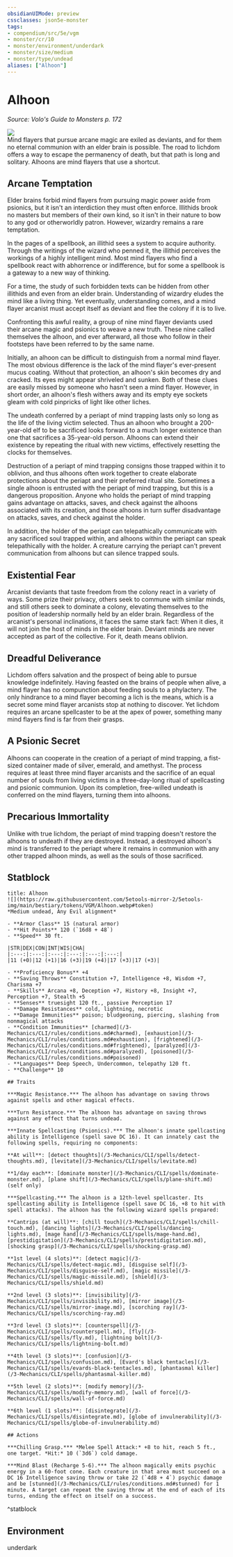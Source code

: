 ```yaml
---
obsidianUIMode: preview
cssclasses: json5e-monster
tags:
- compendium/src/5e/vgm
- monster/cr/10
- monster/environment/underdark
- monster/size/medium
- monster/type/undead
aliases: ["Alhoon"]
---
```

# Alhoon
*Source: Volo's Guide to Monsters p. 172*  

![](https://raw.githubusercontent.com/5etools-mirror-2/5etools-img/main/bestiary/VGM/Alhoon.webp#right)  
Mind flayers that pursue arcane magic are exiled as deviants, and for them no eternal communion with an elder brain is possible. The road to lichdom offers a way to escape the permanency of death, but that path is long and solitary. Alhoons are mind flayers that use a shortcut.

## Arcane Temptation

Elder brains forbid mind flayers from pursuing magic power aside from psionics, but it isn't an interdiction they must often enforce. Illithids brook no masters but members of their own kind, so it isn't in their nature to bow to any god or otherworldly patron. However, wizardry remains a rare temptation.

In the pages of a spellbook, an illithid sees a system to acquire authority. Through the writings of the wizard who penned it, the illithid perceives the workings of a highly intelligent mind. Most mind flayers who find a spellbook react with abhorrence or indifference, but for some a spellbook is a gateway to a new way of thinking.

For a time, the study of such forbidden texts can be hidden from other illithids and even from an elder brain. Understanding of wizardry eludes the mind like a living thing. Yet eventually, understanding comes, and a mind flayer arcanist must accept itself as deviant and flee the colony if it is to live.

Confronting this awful reality, a group of nine mind flayer deviants used their arcane magic and psionics to weave a new truth. These nine called themselves the alhoon, and ever afterward, all those who follow in their footsteps have been referred to by the same name.

Initially, an alhoon can be difficult to distinguish from a normal mind flayer. The most obvious difference is the lack of the mind flayer's ever-present mucus coating. Without that protection, an alhoon's skin becomes dry and cracked. Its eyes might appear shriveled and sunken. Both of these clues are easily missed by someone who hasn't seen a mind flayer. However, in short order, an alhoon's flesh withers away and its empty eye sockets gleam with cold pinpricks of light like other liches.

The undeath conferred by a periapt of mind trapping lasts only so long as the life of the living victim selected. Thus an alhoon who brought a 200-year-old elf to be sacrificed looks forward to a much longer existence than one that sacrifices a 35-year-old person. Alhoons can extend their existence by repeating the ritual with new victims, effectively resetting the clocks for themselves.

Destruction of a periapt of mind trapping consigns those trapped within it to oblivion, and thus alhoons often work together to create elaborate protections about the periapt and their preferred ritual site. Sometimes a single alhoon is entrusted with the periapt of mind trapping, but this is a dangerous proposition. Anyone who holds the periapt of mind trapping gains advantage on attacks, saves, and check against the alhoons associated with its creation, and those alhoons in turn suffer disadvantage on attacks, saves, and check against the holder.

In addition, the holder of the periapt can telepathically communicate with any sacrificed soul trapped within, and alhoons within the periapt can speak telepathically with the holder. A creature carrying the periapt can't prevent communication from alhoons but can silence trapped souls.

## Existential Fear

Arcanist deviants that taste freedom from the colony react in a variety of ways. Some prize their privacy, others seek to commune with similar minds, and still others seek to dominate a colony, elevating themselves to the position of leadership normally held by an elder brain. Regardless of the arcanist's personal inclinations, it faces the same stark fact: When it dies, it will not join the host of minds in the elder brain. Deviant minds are never accepted as part of the collective. For it, death means oblivion.

## Dreadful Deliverance

Lichdom offers salvation and the prospect of being able to pursue knowledge indefinitely. Having feasted on the brains of people when alive, a mind flayer has no compunction about feeding souls to a phylactery. The only hindrance to a mind flayer becoming a lich is the means, which is a secret some mind flayer arcanists stop at nothing to discover. Yet lichdom requires an arcane spellcaster to be at the apex of power, something many mind flayers find is far from their grasps.

## A Psionic Secret

Alhoons can cooperate in the creation of a periapt of mind trapping, a fist-sized container made of silver, emerald, and amethyst. The process requires at least three mind flayer arcanists and the sacrifice of an equal number of souls from living victims in a three-day-long ritual of spellcasting and psionic communion. Upon its completion, free-willed undeath is conferred on the mind flayers, turning them into alhoons.

## Precarious Immortality

Unlike with true lichdom, the periapt of mind trapping doesn't restore the alhoons to undeath if they are destroyed. Instead, a destroyed alhoon's mind is transferred to the periapt where it remains in communion with any other trapped alhoon minds, as well as the souls of those sacrificed.


## Statblock

```ad-statblock
title: Alhoon
![](https://raw.githubusercontent.com/5etools-mirror-2/5etools-img/main/bestiary/tokens/VGM/Alhoon.webp#token)
*Medium undead, Any Evil alignment*

- **Armor Class** 15 (natural armor)
- **Hit Points** 120 (`16d8 + 48`) 
- **Speed** 30 ft.

|STR|DEX|CON|INT|WIS|CHA|
|:---:|:---:|:---:|:---:|:---:|:---:|
|11 (+0)|12 (+1)|16 (+3)|19 (+4)|17 (+3)|17 (+3)|

- **Proficiency Bonus** +4
- **Saving Throws** Constitution +7, Intelligence +8, Wisdom +7, Charisma +7
- **Skills** Arcana +8, Deception +7, History +8, Insight +7, Perception +7, Stealth +5
- **Senses** truesight 120 ft., passive Perception 17
- **Damage Resistances** cold, lightning, necrotic
- **Damage Immunities** poison; bludgeoning, piercing, slashing from nonmagical attacks
- **Condition Immunities** [charmed](/3-Mechanics/CLI/rules/conditions.md#charmed), [exhaustion](/3-Mechanics/CLI/rules/conditions.md#exhaustion), [frightened](/3-Mechanics/CLI/rules/conditions.md#frightened), [paralyzed](/3-Mechanics/CLI/rules/conditions.md#paralyzed), [poisoned](/3-Mechanics/CLI/rules/conditions.md#poisoned)
- **Languages** Deep Speech, Undercommon, telepathy 120 ft.
- **Challenge** 10

## Traits

***Magic Resistance.*** The alhoon has advantage on saving throws against spells and other magical effects.

***Turn Resistance.*** The alhoon has advantage on saving throws against any effect that turns undead.

***Innate Spellcasting (Psionics).*** The alhoon's innate spellcasting ability is Intelligence (spell save DC 16). It can innately cast the following spells, requiring no components:

**At will**: [detect thoughts](/3-Mechanics/CLI/spells/detect-thoughts.md), [levitate](/3-Mechanics/CLI/spells/levitate.md)

**1/day each**: [dominate monster](/3-Mechanics/CLI/spells/dominate-monster.md), [plane shift](/3-Mechanics/CLI/spells/plane-shift.md) (self only)

***Spellcasting.*** The alhoon is a 12th-level spellcaster. Its spellcasting ability is Intelligence (spell save DC 16, +8 to hit with spell attacks). The alhoon has the following wizard spells prepared:

**Cantrips (at will)**: [chill touch](/3-Mechanics/CLI/spells/chill-touch.md), [dancing lights](/3-Mechanics/CLI/spells/dancing-lights.md), [mage hand](/3-Mechanics/CLI/spells/mage-hand.md), [prestidigitation](/3-Mechanics/CLI/spells/prestidigitation.md), [shocking grasp](/3-Mechanics/CLI/spells/shocking-grasp.md)

**1st level (4 slots)**: [detect magic](/3-Mechanics/CLI/spells/detect-magic.md), [disguise self](/3-Mechanics/CLI/spells/disguise-self.md), [magic missile](/3-Mechanics/CLI/spells/magic-missile.md), [shield](/3-Mechanics/CLI/spells/shield.md)

**2nd level (3 slots)**: [invisibility](/3-Mechanics/CLI/spells/invisibility.md), [mirror image](/3-Mechanics/CLI/spells/mirror-image.md), [scorching ray](/3-Mechanics/CLI/spells/scorching-ray.md)

**3rd level (3 slots)**: [counterspell](/3-Mechanics/CLI/spells/counterspell.md), [fly](/3-Mechanics/CLI/spells/fly.md), [lightning bolt](/3-Mechanics/CLI/spells/lightning-bolt.md)

**4th level (3 slots)**: [confusion](/3-Mechanics/CLI/spells/confusion.md), [Evard's black tentacles](/3-Mechanics/CLI/spells/evards-black-tentacles.md), [phantasmal killer](/3-Mechanics/CLI/spells/phantasmal-killer.md)

**5th level (2 slots)**: [modify memory](/3-Mechanics/CLI/spells/modify-memory.md), [wall of force](/3-Mechanics/CLI/spells/wall-of-force.md)

**6th level (1 slots)**: [disintegrate](/3-Mechanics/CLI/spells/disintegrate.md), [globe of invulnerability](/3-Mechanics/CLI/spells/globe-of-invulnerability.md)

## Actions

***Chilling Grasp.*** *Melee Spell Attack:* +8 to hit, reach 5 ft., one target. *Hit:* 10 (`3d6`) cold damage.

***Mind Blast (Recharge 5-6).*** The alhoon magically emits psychic energy in a 60-foot cone. Each creature in that area must succeed on a DC 16 Intelligence saving throw or take 22 (`4d8 + 4`) psychic damage and be [stunned](/3-Mechanics/CLI/rules/conditions.md#stunned) for 1 minute. A target can repeat the saving throw at the end of each of its turns, ending the effect on itself on a success.
```
^statblock

## Environment

underdark